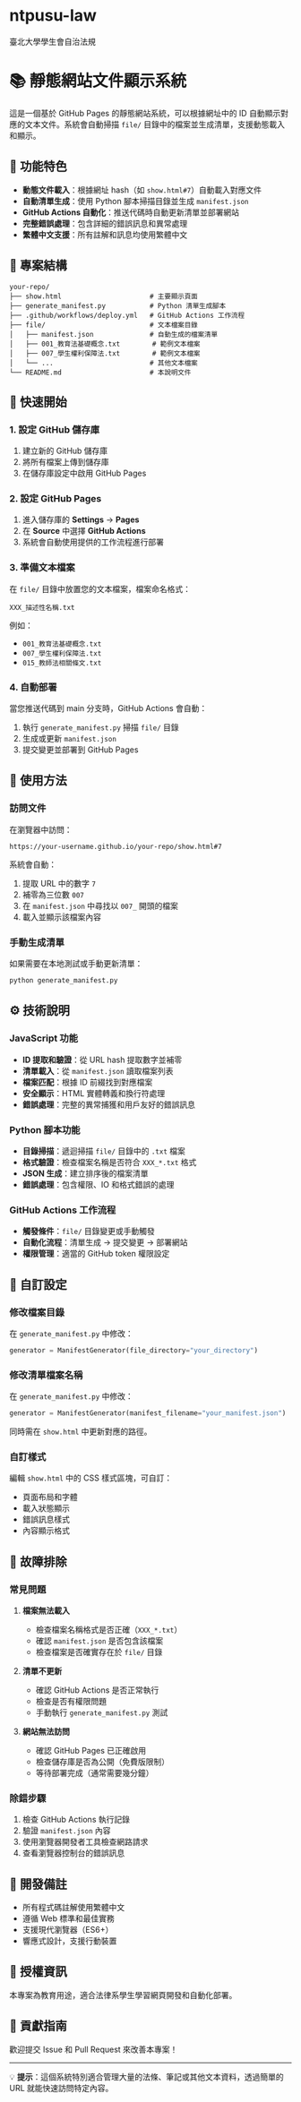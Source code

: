 # ntpusu-law
臺北大學學生會自治法規

# 📚 靜態網站文件顯示系統

這是一個基於 GitHub Pages 的靜態網站系統，可以根據網址中的 ID 自動顯示對應的文本文件。系統會自動掃描 `file/` 目錄中的檔案並生成清單，支援動態載入和顯示。

## 🎯 功能特色

- **動態文件載入**：根據網址 hash（如 `show.html#7`）自動載入對應文件
- **自動清單生成**：使用 Python 腳本掃描目錄並生成 `manifest.json`
- **GitHub Actions 自動化**：推送代碼時自動更新清單並部署網站
- **完整錯誤處理**：包含詳細的錯誤訊息和異常處理
- **繁體中文支援**：所有註解和訊息均使用繁體中文

## 📁 專案結構

```
your-repo/
├── show.html                      # 主要顯示頁面
├── generate_manifest.py           # Python 清單生成腳本
├── .github/workflows/deploy.yml   # GitHub Actions 工作流程
├── file/                          # 文本檔案目錄
│   ├── manifest.json              # 自動生成的檔案清單
│   ├── 001_教育法基礎概念.txt        # 範例文本檔案
│   ├── 007_學生權利保障法.txt        # 範例文本檔案
│   └── ...                        # 其他文本檔案
└── README.md                      # 本說明文件
```

## 🚀 快速開始

### 1. 設定 GitHub 儲存庫

1. 建立新的 GitHub 儲存庫
2. 將所有檔案上傳到儲存庫
3. 在儲存庫設定中啟用 GitHub Pages

### 2. 設定 GitHub Pages

1. 進入儲存庫的 **Settings** → **Pages**
2. 在 **Source** 中選擇 **GitHub Actions**
3. 系統會自動使用提供的工作流程進行部署

### 3. 準備文本檔案

在 `file/` 目錄中放置您的文本檔案，檔案命名格式：
```
XXX_描述性名稱.txt
```
例如：
- `001_教育法基礎概念.txt`
- `007_學生權利保障法.txt`
- `015_教師法相關條文.txt`

### 4. 自動部署

當您推送代碼到 main 分支時，GitHub Actions 會自動：
1. 執行 `generate_manifest.py` 掃描 `file/` 目錄
2. 生成或更新 `manifest.json`
3. 提交變更並部署到 GitHub Pages

## 📖 使用方法

### 訪問文件

在瀏覽器中訪問：
```
https://your-username.github.io/your-repo/show.html#7
```

系統會自動：
1. 提取 URL 中的數字 `7`
2. 補零為三位數 `007`
3. 在 `manifest.json` 中尋找以 `007_` 開頭的檔案
4. 載入並顯示該檔案內容

### 手動生成清單

如果需要在本地測試或手動更新清單：

```bash
python generate_manifest.py
```

## ⚙️ 技術說明

### JavaScript 功能

- **ID 提取和驗證**：從 URL hash 提取數字並補零
- **清單載入**：從 `manifest.json` 讀取檔案列表
- **檔案匹配**：根據 ID 前綴找到對應檔案
- **安全顯示**：HTML 實體轉義和換行符處理
- **錯誤處理**：完整的異常捕獲和用戶友好的錯誤訊息

### Python 腳本功能

- **目錄掃描**：遞迴掃描 `file/` 目錄中的 `.txt` 檔案
- **格式驗證**：檢查檔案名稱是否符合 `XXX_*.txt` 格式
- **JSON 生成**：建立排序後的檔案清單
- **錯誤處理**：包含權限、IO 和格式錯誤的處理

### GitHub Actions 工作流程

- **觸發條件**：`file/` 目錄變更或手動觸發
- **自動化流程**：清單生成 → 提交變更 → 部署網站
- **權限管理**：適當的 GitHub token 權限設定

## 🔧 自訂設定

### 修改檔案目錄

在 `generate_manifest.py` 中修改：
```python
generator = ManifestGenerator(file_directory="your_directory")
```

### 修改清單檔案名稱

在 `generate_manifest.py` 中修改：
```python
generator = ManifestGenerator(manifest_filename="your_manifest.json")
```

同時需在 `show.html` 中更新對應的路徑。

### 自訂樣式

編輯 `show.html` 中的 CSS 樣式區塊，可自訂：
- 頁面布局和字體
- 載入狀態顯示
- 錯誤訊息樣式
- 內容顯示格式

## 🐛 故障排除

### 常見問題

1. **檔案無法載入**
   - 檢查檔案名稱格式是否正確（`XXX_*.txt`）
   - 確認 `manifest.json` 是否包含該檔案
   - 檢查檔案是否確實存在於 `file/` 目錄

2. **清單不更新**
   - 確認 GitHub Actions 是否正常執行
   - 檢查是否有權限問題
   - 手動執行 `generate_manifest.py` 測試

3. **網站無法訪問**
   - 確認 GitHub Pages 已正確啟用
   - 檢查儲存庫是否為公開（免費版限制）
   - 等待部署完成（通常需要幾分鐘）

### 除錯步驟

1. 檢查 GitHub Actions 執行記錄
2. 驗證 `manifest.json` 內容
3. 使用瀏覽器開發者工具檢查網路請求
4. 查看瀏覽器控制台的錯誤訊息

## 📝 開發備註

- 所有程式碼註解使用繁體中文
- 遵循 Web 標準和最佳實務
- 支援現代瀏覽器（ES6+）
- 響應式設計，支援行動裝置

## 📄 授權資訊

本專案為教育用途，適合法律系學生學習網頁開發和自動化部署。

## 🤝 貢獻指南

歡迎提交 Issue 和 Pull Request 來改善本專案！

---

💡 **提示**：這個系統特別適合管理大量的法條、筆記或其他文本資料，透過簡單的 URL 就能快速訪問特定內容。
